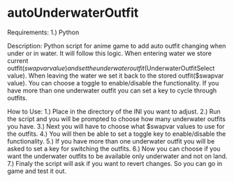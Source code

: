 # autoUnderwaterOutfit
Requirements:
  1.) Python

Description:
  Python script for anime game to add auto outfit changing when under or in water. It will follow this logic. When entering water we store current outfit($swapvar value) and set the underwater outfit($UnderwaterOutfitSelect value). When leaving the water we set it back to the stored outfit($swapvar value). You can choose a toggle to enable/disable the functionality. If you have more than one underwater outfit you can set a key to cycle through outfits.


How to Use:
  1.) Place in the directory of the INI you want to adjust.
  2.) Run the script and you will be prompted to choose how many underwater outfits you have.
  3.) Next you will have to choose what $swapvar values to use for the outfits.
  4.) You will then be able to set a toggle key to enable/disable the functionality.
  5.) If you have more than one underwater outfit you will be asked to set a key for switching the outfits.
  6.) Now you can choose if you want the underwater outfits to be available only underwater and not on land.
  7.) Finaly the script will ask if you want to revert changes. So you can go in game and test it out.
